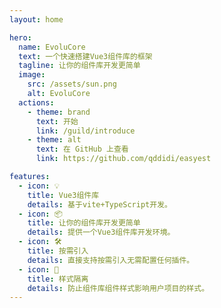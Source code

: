 ```yaml
---
layout: home

hero:
  name: EvoluCore
  text: 一个快速搭建Vue3组件库的框架
  tagline: 让你的组件库开发更简单
  image:
    src: /assets/sun.png
    alt: EvoluCore
  actions:
    - theme: brand
      text: 开始
      link: /guild/introduce
    - theme: alt
      text: 在 GitHub 上查看
      link: https://github.com/qddidi/easyest

features:
  - icon: 💡
    title: Vue3组件库
    details: 基于vite+TypeScript开发。
  - icon: 📦
    title: 让你的组件库开发更简单
    details: 提供一个Vue3组件库开发环境。
  - icon: 🛠️
    title: 按需引入
    details: 直接支持按需引入无需配置任何插件。
  - icon: 🔑
    title: 样式隔离
    details: 防止组件库组件样式影响用户项目的样式。
---
```


<!-- @format -->
